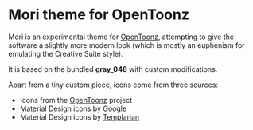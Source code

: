 # Mori theme for OpenToonz

Mori is an experimental theme for [OpenToonz](https://github.com/opentoonz/opentoonz), attempting to give the software a
slightly more modern look (which is mostly an euphenism for emulating the Creative Suite style).

It is based on the bundled **gray_048** with custom modifications.

Apart from a tiny custom piece, icons come from three sources:

 * Icons from the [OpenToonz](https://github.com/opentoonz/opentoonz) project
 * Material Design icons by [Google](https://github.com/google/material-design-icons)
 * Material Design icons by [Templarian](https://github.com/Templarian/MaterialDesign)

